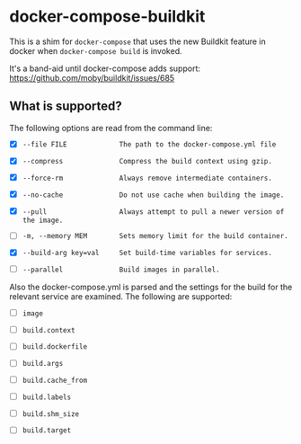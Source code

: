 # docker-compose-buildkit

This is a shim for `docker-compose` that uses the new Buildkit feature in docker when `docker-compose build` is invoked.

It's a band-aid until docker-compose adds support: https://github.com/moby/buildkit/issues/685

## What is supported?

The following options are read from the command line:

 * [x] `--file FILE             The path to the docker-compose.yml file`
 * [x] `--compress              Compress the build context using gzip.`
 * [x] `--force-rm              Always remove intermediate containers.`
 * [x] `--no-cache              Do not use cache when building the image.`
 * [x] `--pull                  Always attempt to pull a newer version of the image.`
 * [ ] `-m, --memory MEM        Sets memory limit for the build container.`
 * [x] `--build-arg key=val     Set build-time variables for services.`
 * [ ] `--parallel              Build images in parallel.`


Also the docker-compose.yml is parsed and the settings for the build for the relevant service are examined. The following are supported:

 * [ ] `image`
 * [ ] `build.context`
 * [ ] `build.dockerfile`
 * [ ] `build.args`
 * [ ] `build.cache_from`
 * [ ] `build.labels`
 * [ ] `build.shm_size`
 * [ ] `build.target`

